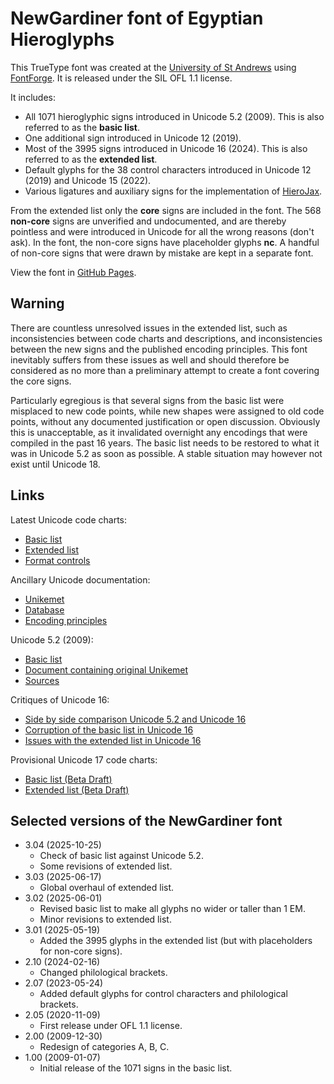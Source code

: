 # NewGardiner font of Egyptian Hieroglyphs

This TrueType font was created at the [University of St Andrews](https://www.st-andrews.ac.uk/)
using [FontForge](https://fontforge.org/en-US/).
It is released under the SIL OFL 1.1 license.

It includes:

- All 1071 hieroglyphic signs introduced in Unicode 5.2 (2009). This is also referred to as the **basic list**.
- One additional sign introduced in Unicode 12 (2019).
- Most of the 3995 signs introduced in Unicode 16 (2024). This is also referred to as the **extended list**.
- Default glyphs for the 38 control characters introduced in Unicode 12 (2019) and Unicode 15 (2022).
- Various ligatures and auxiliary signs for the implementation of [HieroJax](https://github.com/nederhof/hierojax).

From the extended list only the **core** signs are included in the font. 
The 568 **non-core** signs are unverified and undocumented, and are thereby
pointless and were introduced in Unicode for all the wrong reasons (don't ask). 
In the font, the non-core signs have placeholder glyphs **nc**. A handful of non-core signs that were drawn by mistake are
kept in a separate font.

View the font in [GitHub Pages](https://nederhof.github.io/newgardiner/page0.html).

## Warning

There are countless unresolved issues in the extended list, such as inconsistencies between code charts and descriptions, and
inconsistencies between the new signs and the published encoding principles.
This font inevitably suffers from these issues as well and should therefore be considered as no more than a preliminary attempt 
to create a font covering the core signs.

Particularly egregious is that several signs from the basic list were misplaced to
new code points, while new shapes were assigned to old code points, without
any documented justification or open discussion.
Obviously this is unacceptable, as it invalidated overnight any encodings that were compiled in the past 16 years. 
The basic list needs to be restored to what it was in Unicode 5.2 as soon as possible.
A stable situation may however not exist until Unicode 18.

## Links

Latest Unicode code charts:

- [Basic list](https://unicode.org/charts/PDF/U13000.pdf)
- [Extended list](https://unicode.org/charts/PDF/U13460.pdf)
- [Format controls](https://unicode.org/charts/PDF/U13430.pdf)

Ancillary Unicode documentation:

- [Unikemet](https://www.unicode.org/Public/UCD/latest/ucd/Unikemet.txt)
- [Database](https://www.unicode.org/L2/L2023/23109-n5215-database.pdf)
- [Encoding principles](https://www.unicode.org/reports/tr57/tr57-4.html#EncodingPrinciples)

Unicode 5.2 (2009):

- [Basic list](https://www.unicode.org/charts/PDF/Unicode-5.2/U52-13000.pdf)
- [Document containing original Unikemet](https://www.unicode.org/L2/L2006/06354-n3181-egyptian.pdf)
- [Sources](https://www.unicode.org/L2/L2005/05313-Gardiner28-57.pdf)

Critiques of Unicode 16:

- [Side by side comparison Unicode 5.2 and Unicode 16](https://nederhof.github.io/newgardiner/unicode5to16compare0.html)
- [Corruption of the basic list in Unicode 16](https://nederhof.github.io/newgardiner/unicode5to16corruption.html)
- [Issues with the extended list in Unicode 16](https://nederhof.github.io/newgardiner/unicode16comments.html)

Provisional Unicode 17 code charts:

- [Basic list (Beta Draft)](https://www.unicode.org/Public/draft/charts/blocks/U13000.pdf)
- [Extended list (Beta Draft)](https://www.unicode.org/Public/draft/charts/blocks/U13460.pdf)

## Selected versions of the NewGardiner font

- 3.04 (2025-10-25)
	- Check of basic list against Unicode 5.2.
	- Some revisions of extended list.
- 3.03 (2025-06-17)
	- Global overhaul of extended list.
- 3.02 (2025-06-01)
	- Revised basic list to make all glyphs no wider or taller than 1 EM.
	- Minor revisions to extended list.
- 3.01 (2025-05-19)
	- Added the 3995 glyphs in the extended list (but with placeholders for non-core signs).
- 2.10 (2024-02-16)
	- Changed philological brackets.
- 2.07 (2023-05-24)
	- Added default glyphs for control characters and philological brackets.
- 2.05 (2020-11-09)
	- First release under OFL 1.1 license.
- 2.00 (2009-12-30)
	- Redesign of categories A, B, C.
- 1.00 (2009-01-07)
	- Initial release of the 1071 signs in the basic list.

